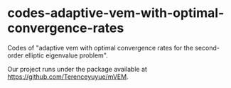 # codes-adaptive-vem-with-optimal-convergence-rates
Codes of "adaptive vem with optimal convergence rates for the second-order elliptic eigenvalue problem".

Our project runs under the package available at https://github.com/Terenceyuyue/mVEM.
